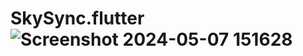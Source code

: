 # SkySync.flutter![Screenshot 2024-05-07 151628](https://github.com/robsen123-fexil/SkySync.flutter/assets/111446547/e17cc881-bb11-4bac-801e-d7e26ae3dc11)

